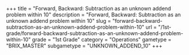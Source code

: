 +++
title = "Forward, Backward: Subtraction as an unknown addend problem within 10"
description = "Forward, Backward: Subtraction as an unknown addend problem within 10"
slug = "forward-backward-subtraction-as-an-unknown-addend-problem-within-10"
url = "/1st-grade/forward-backward-subtraction-as-an-unknown-addend-problem-within-10"
grade = "1st Grade"
category = "Operations"
gametype = "BRIX_MASTER"
subgametype = "UNKNOWN_ADDEND_10"
+++